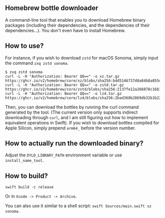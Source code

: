 ## Homebrew bottle downloader

A command-line tool that enables you to download Homebrew binary packages (including their dependencies, and the dependencies of their dependencies...). You don't even have to install Homebrew.

## How to use?

For instance, if you wish to download `zstd` for macOS Sonoma, simply input the command `zxq zstd sonoma`.

```shell
$ zxq zstd sonoma
curl -L -H "Authorization: Bearer QQ==" -o xz.tar.gz https://ghcr.io/v2/homebrew/core/xz/blobs/sha256:bdd5146737d8a84b8a855d7b1bdc81cd2d20692c5d77810fa7472cd9bb41fb47
curl -L -H "Authorization: Bearer QQ==" -o zstd.tar.gz https://ghcr.io/v2/homebrew/core/zstd/blobs/sha256:2137fe12a266078c16b162342500c7efa263def709e6742bfb4bf8601a3f36af
curl -L -H "Authorization: Bearer QQ==" -o lz4.tar.gz https://ghcr.io/v2/homebrew/core/lz4/blobs/sha256:2bad368b2869db32b1b22cea76a6e65da2f4e599ac8ee327b4825d54c4579445
```

Then, you can download the bottles by running the curl command generated by the tool. (The current version only supports indirect downloading through `curl`, and I am still figuring out how to implement equivalent operations in Swift). If you wish to download bottles compiled for Apple Silicon, simply prepend `arm64_` before the version number.

## How to actually run the downloaded binary?

Adjust the `DYLD_LIBRARY_PATH` environment variable or use `install_name_tool`.

## How to build?

```shell
swift build -c release
```

Or in `Xcode -> Product -> Archive`.

You can also use it similar to a shell script: `swift Sources/main.swift xz sonoma`.
